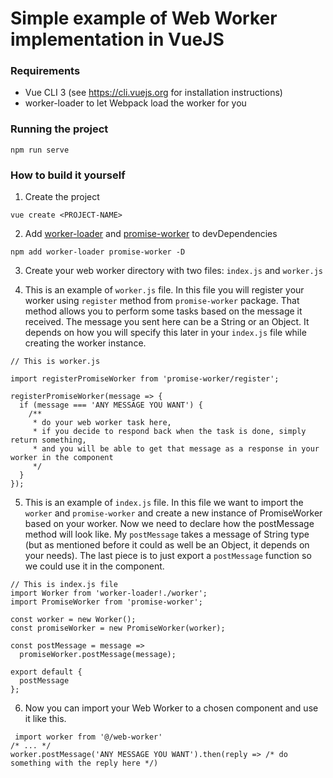 # Simple example of Web Worker implementation in VueJS

### Requirements

- Vue CLI 3 (see https://cli.vuejs.org for installation instructions)
- worker-loader to let Webpack load the worker for you

### Running the project

```
npm run serve
```

### How to build it yourself

1. Create the project

```
vue create <PROJECT-NAME>
```

2. Add [worker-loader](https://github.com/webpack-contrib/worker-loader) and [promise-worker](https://github.com/nolanlawson/promise-worker) to devDependencies

```
npm add worker-loader promise-worker -D
```

3. Create your web worker directory with two files: `index.js` and `worker.js`

4. This is an example of `worker.js` file. In this file you will register your worker using `register` method from `promise-worker` package. That method allows you to perform some tasks based on the message it received. The message you sent here can be a String or an Object. It depends on how you will specify this later in your `index.js` file while creating the worker instance.

```
// This is worker.js

import registerPromiseWorker from 'promise-worker/register';

registerPromiseWorker(message => {
  if (message === 'ANY MESSAGE YOU WANT') {
    /**
     * do your web worker task here,
     * if you decide to respond back when the task is done, simply return something,
     * and you will be able to get that message as a response in your worker in the component
     */
  }
});

```

5. This is an example of `index.js` file. In this file we want to import the `worker` and `promise-worker` and create a new instance of PromiseWorker based on your worker. Now we need to declare how the postMessage method will look like. My `postMessage` takes a message of String type (but as mentioned before it could as well be an Object, it depends on your needs). The last piece is to just export a `postMessage` function so we could use it in the component.

```
// This is index.js file
import Worker from 'worker-loader!./worker';
import PromiseWorker from 'promise-worker';

const worker = new Worker();
const promiseWorker = new PromiseWorker(worker);

const postMessage = message =>
  promiseWorker.postMessage(message);

export default {
  postMessage
};
```

6. Now you can import your Web Worker to a chosen component and use it like this.

```
 import worker from '@/web-worker'
/* ... */
worker.postMessage('ANY MESSAGE YOU WANT').then(reply => /* do something with the reply here */)
```
